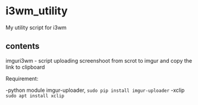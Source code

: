 # i3wm_utility
My utility script for i3wm

## contents
imguri3wm - script uploading screenshoot from scrot to imgur and copy the link to clipboard

Requirement:

-python module imgur-uploader, 
`sudo pip install imgur-uploader`
-xclip
`sudo apt install xclip`

